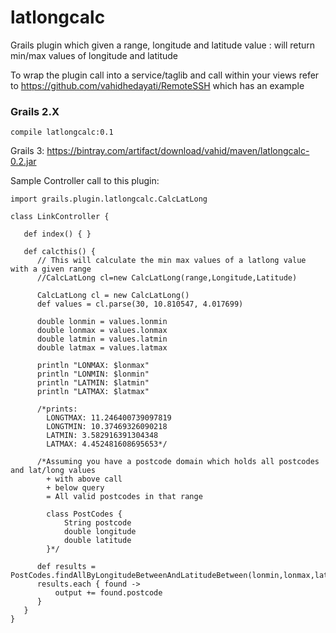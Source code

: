 latlongcalc
===========

Grails plugin which given a range, longitude and latitude value :  will return min/max values of longitude and latitude

To wrap the plugin call into a service/taglib and call within your views refer to https://github.com/vahidhedayati/RemoteSSH which has an example

### Grails 2.X
```
compile latlongcalc:0.1
```

Grails 3: https://bintray.com/artifact/download/vahid/maven/latlongcalc-0.2.jar

Sample Controller call to this plugin:

    import grails.plugin.latlongcalc.CalcLatLong

    class LinkController {

       def index() { }

       def calcthis() {
          // This will calculate the min max values of a latlong value with a given range
          //CalcLatLong cl=new CalcLatLong(range,Longitude,Latitude)

          CalcLatLong cl = new CalcLatLong()
          def values = cl.parse(30, 10.810547, 4.017699)

          double lonmin = values.lonmin
          double lonmax = values.lonmax
          double latmin = values.latmin
          double latmax = values.latmax

          println "LONMAX: $lonmax"
          println "LONMIN: $lonmin"
          println "LATMIN: $latmin"
          println "LATMAX: $latmax"

          /*prints:
            LONGTMAX: 11.246400739097819
            LONGTMIN: 10.37469326090218
            LATMIN: 3.582916391304348
            LATMAX: 4.452481608695653*/

          /*Assuming you have a postcode domain which holds all postcodes and lat/long values
            + with above call
            + below query
            = All valid postcodes in that range

            class PostCodes {
                String postcode
                double longitude
                double latitude
            }*/

          def results = PostCodes.findAllByLongitudeBetweenAndLatitudeBetween(lonmin,lonmax,latmin,latmax)
          results.each { found ->
              output += found.postcode
          }
       }
    }

